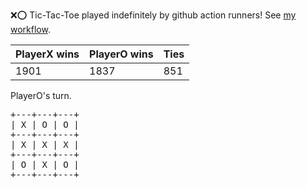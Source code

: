 :x::o: Tic-Tac-Toe played indefinitely by github action runners! See [my workflow](.github/workflows/play.yaml).

|PlayerX wins|PlayerO wins|Ties|
|-|-|-|
|1901|1837|851|

PlayerO's turn.

<pre>
+---+---+---+
| X | O | O |
+---+---+---+
| X | X | X |
+---+---+---+
| O | X | O |
+---+---+---+
</pre>